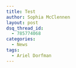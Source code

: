 ```yaml
---
title: Test
author: Sophia McClennen
layout: post
dsq_thread_id:
  - 785774068
categories:
  - News
tags:
  - Ariel Dorfman
---
```

